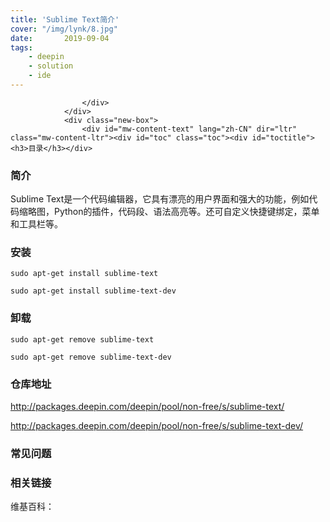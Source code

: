 ```yaml
---
title: 'Sublime Text简介'
cover: "/img/lynk/8.jpg"
date:       2019-09-04
tags:
	- deepin
	- solution
	- ide
---
```


<section>
                <div class="before">
                    <div class="other">

                    </div>
                </div>
                <div class="new-box">
                    <div id="mw-content-text" lang="zh-CN" dir="ltr" class="mw-content-ltr"><div id="toc" class="toc"><div id="toctitle"><h3>目录</h3></div>

</div>

<h3><span class="mw-headline" id=".E7.AE.80.E4.BB.8B">简介</span></h3>
<p>Sublime Text是一个代码编辑器，它具有漂亮的用户界面和强大的功能，例如代码缩略图，Python的插件，代码段、语法高亮等。还可自定义快捷键绑定，菜单和工具栏等。</p>
<h3><span class="mw-headline" id=".E5.AE.89.E8.A3.85">安装</span></h3>
<p><code>sudo apt-get install sublime-text</code></p>
<p><code>sudo apt-get install sublime-text-dev</code></p>
<h3><span class="mw-headline" id=".E5.8D.B8.E8.BD.BD">卸载</span></h3>
<p><code>sudo apt-get remove sublime-text</code></p>
<p><code>sudo apt-get remove sublime-text-dev</code></p>
<h3><span class="mw-headline" id=".E4.BB.93.E5.BA.93.E5.9C.B0.E5.9D.80">仓库地址</span></h3>
<p><a rel="nofollow" class="external text" href="http://packages.deepin.com/deepin/pool/non-free/s/sublime-text/"></a><a href="http://packages.deepin.com/deepin/pool/non-free/s/sublime-text/">http://packages.deepin.com/deepin/pool/non-free/s/sublime-text/</a><a rel="nofollow" class="external text" href="http://packages.deepin.com/deepin/pool/non-free/s/sublime-text/"></a></p>
<p><a rel="nofollow" class="external text" href="http://packages.deepin.com/deepin/pool/non-free/s/sublime-text-dev/"></a><a href="http://packages.deepin.com/deepin/pool/non-free/s/sublime-text-dev/">http://packages.deepin.com/deepin/pool/non-free/s/sublime-text-dev/</a><a rel="nofollow" class="external text" href="http://packages.deepin.com/deepin/pool/non-free/s/sublime-text-dev/"></a></p>
<h3><span class="mw-headline" id=".E5.B8.B8.E8.A7.81.E9.97.AE.E9.A2.98">常见问题</span></h3>
<h3><span class="mw-headline" id=".E7.9B.B8.E5.85.B3.E9.93.BE.E6.8E.A5">相关链接</span></h3>
<p>维基百科：</p>

<!-- 
NewPP limit report
Cached time: 20190904002539
Cache expiry: 86400
Dynamic content: false
CPU time usage: 0.004 seconds
Real time usage: 0.002 seconds
Preprocessor visited node count: 1/1000000
Preprocessor generated node count: 4/1000000
Post‐expand include size: 0/2097152 bytes
Template argument size: 0/2097152 bytes
Highest expansion depth: 1/40
Expensive parser function count: 0/100
-->

<!-- 
Transclusion expansion time report (%,ms,calls,template)
100.00%    0.000      1 - -total
-->

<!-- Saved in parser cache with key mediawiki:pcache:idhash:225-0!*!*!!zh-cn!*!* and timestamp 20190904002539 and revision id 429
 -->
</div>                </div>
            </section>